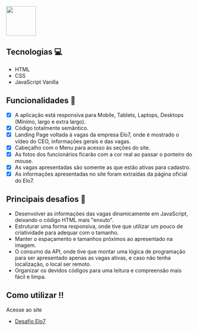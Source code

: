 <img src="https://images.elo7.com.br/assets/v3/desktop/svg/logo-elo7.svg" height="80px"/>

## Tecnologias :computer:

- HTML
- CSS
- JavaScript Vanilla

## Funcionalidades 🚀

- [x] A aplicação está responsíva para Mobile, Tablets, Laptops, Desktops (Mínimo, largo e extra largo).
- [x] Código totalmente semântico. 
- [x] Landing Page voltada à vagas da empresa Elo7, onde é mostrado o vídeo do CEO, informações gerais e das vagas.
- [x] Cabeçalho com o Menu para acesso às seções do site. 
- [x] As fotos dos funcionários ficarão com a cor real ao passar o ponteiro do mouse. 
- [x] As vagas apresentadas são somente as que estão ativas para cadastro. 
- [x] As informações apresentadas no site foram extraídas da página oficial do Elo7. 

## Principais desafios :grimacing:

- Desenvolver as informações das vagas dinamicamente em JavaScript, deixando o código HTML mais "enxuto".
- Estruturar uma forma responsiva, onde tive que utilizar um pouco de criatividade para adequar com o tamanho.
- Manter o espaçamento e tamanhos próximos ao apresentado na imagem.
- O consumo da API, onde tive que montar uma lógica de programação para ser apresentado apenas as vagas ativas, e caso não tenha localização, o local ser remoto.
- Organizar os devidos códigos para uma leitura e compreensão mais fácil e limpa.

## Como utilizar :bangbang:

Acesse ao site
- <a href="https://elo7-challenge.netlify.app/" target="_blank">Desafio Elo7</a>
